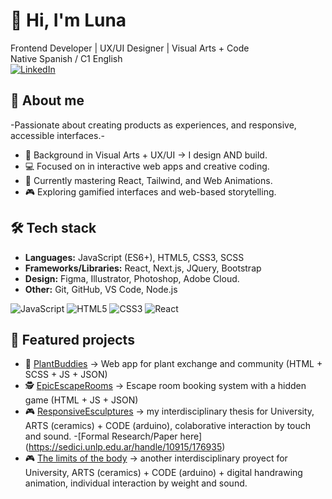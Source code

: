 # 👋 Hi, I'm Luna  
Frontend Developer | UX/UI Designer | Visual Arts + Code
<br>
Native Spanish / C1 English
<br>
[![LinkedIn](https://img.shields.io/badge/LinkedIn-0077B5?style=for-the-badge&logo=linkedin&logoColor=white)]((https://www.linkedin.com/in/luna-bujalesky-b60561267))
<br>
<!--
**LunaBujalesky/LunaBujalesky** is a ✨ _special_ ✨ repository because its `README.md` (this file) appears on your GitHub profile.-->

## 🚀 About me
-Passionate about creating products as experiences, and responsive, accessible interfaces.-
- 🎨 Background in Visual Arts + UX/UI → I design AND build.
- 💻 Focused on in interactive web apps and creative coding.
- 🌱 Currently mastering React, Tailwind, and Web Animations.
- 🎮 Exploring gamified interfaces and web-based storytelling.
 
## 🛠️ Tech stack
- **Languages:** JavaScript (ES6+), HTML5, CSS3, SCSS
- **Frameworks/Libraries:** React, Next.js, JQuery, Bootstrap
- **Design:** Figma, Illustrator, Photoshop, Adobe Cloud.
- **Other:** Git, GitHub, VS Code, Node.js

![JavaScript](https://img.shields.io/badge/JavaScript-F7DF1E?style=for-the-badge&logo=javascript&logoColor=black)
![HTML5](https://img.shields.io/badge/HTML5-E34F26?style=for-the-badge&logo=html5&logoColor=white)
![CSS3](https://img.shields.io/badge/CSS3-1572B6?style=for-the-badge&logo=css3&logoColor=white)
![React](https://img.shields.io/badge/React-61DAFB?style=for-the-badge&logo=react&logoColor=black)

## 📌 Featured projects
- 🌱 [PlantBuddies](https://plantbuddiesapp.netlify.app) → Web app for plant exchange and community (HTML + SCSS + JS + JSON)
- 🕵️ [EpicEscapeRooms](https://lunabujalesky.github.io/EpicEscapeRooms) → Escape room booking system with a hidden game (HTML + JS + JSON)
- 🎮 [ResponsiveEsculptures](https://www.youtube.com/watch?v=eLbe9coqZmc) → my interdisciplinary thesis for University, ARTS (ceramics) + CODE (arduino), colaborative interaction by touch and sound.
-[Formal Research/Paper here] (https://sedici.unlp.edu.ar/handle/10915/176935)
- 🎮 [The limits of the body](https://www.instagram.com/p/C0XX4etv7KJ) → another interdisciplinary proyect for University, ARTS (ceramics) + CODE (arduino) + digital handrawing animation, individual interaction by weight and sound.
